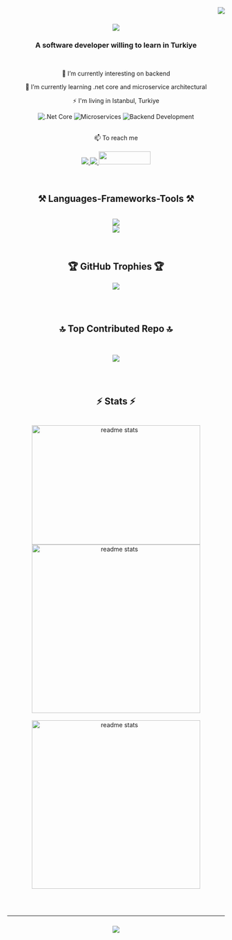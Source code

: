 <img align="right" src="https://visitor-badge.laobi.icu/badge?page_id=kadirdemirkaya.kadirdemirkaya" />

<h1 align="center">
    <img src="https://readme-typing-svg.herokuapp.com/?font=Righteous&size=35&center=true&vCenter=true&width=500&height=70&duration=4000&lines=Hi+There!+👋;+I'm+kadir+demirkaya!;" />
</h1>

<h3 align="center">A software developer willing to learn in Turkiye</h3>

<br/>

<div align="center">
 
 🔭 I’m currently interesting on backend 
 
 🌱 I’m currently learning .net core and microservice architectural

 ⚡ I'm living in Istanbul, Turkiye

 

![.Net Core](https://img.shields.io/badge/.NET%20Core-5C2D91?style=flat&logo=.net&logoColor=white)
![Microservices](https://img.shields.io/badge/Microservices-0078D4?style=flat&logo=microservices&logoColor=white)
![Backend Development](https://img.shields.io/badge/Backend%20Development-black?style=flat&logo=backend&logoColor=white)

<br/>
📫 To reach me
<br/>
<br/>

</div>
 
<div align="center"> 
  <a href="mailto:kadir.dmrky95@gmail.com">
    <img src="https://img.shields.io/badge/Gmail-333333?style=for-the-badge&logo=gmail&logoColor=red" />
  </a>
  <a href="https://linkedin.com/in/kadirdemirkaya" target="_blank">
    <img src="https://img.shields.io/badge/LinkedIn-0077B5?style=for-the-badge&logo=linkedin&logoColor=white" target="_blank" />
  </a>
  <a href="https://github.com/kadirdemirkaya" target="_blank">
    <img src="https://img.shields.io/badge/GitHub-%2312100E.svg?style=flat&logo=github&logoColor=white" width="120" height="30" />
  </a>
</div>

<br>
<br/>

<h2 align="center">⚒️ Languages-Frameworks-Tools ⚒️</h2>
<br/>
<div align="center">
    <img src="https://skillicons.dev/icons?i=cs,dotnet,nodejs,postgres,postman,rabbitmq,redis,vscode,github,linkedin" /><br>
    <img src="https://skillicons.dev/icons?i=postgres,html,css,nginx,docker,vscode,git,kubernetes" />
</div>

<br/>
<br/>

<h2 align=center>🏆 GitHub Trophies 🏆 </h2>

<div align="center">
    
   ![](https://github-profile-trophy.vercel.app/?username=kadirdemirkaya&theme=tokyonight&no-frame=false&no-bg=false&margin-w=4)
    
</div>

<br>
<br>

<h2 align="center">🔝 Top Contributed Repo 🔝</h2>
<br>
 
<div align=center>
    
![](https://github-contributor-stats.vercel.app/api?username=kadirdemirkaya&limit=5&theme=tokyonight&combine_all_yearly_contributions=true)

</div>

<br>
<br>

<h2 align="center">⚡ Stats ⚡</h2>
<br>
<div align=center>
   <img width=390 height=276 src="https://github-readme-stats.vercel.app/api/top-langs/?username=kadirdemirkaya&hide=javascript,html" alt="readme stats" />
   <img width=390 src="https://github-readme-stats.vercel.app/api?username=kadirdemirkaya&show=reviews,discussions_started,discussions_answered,prs_merged,prs_merged_percentage" alt="readme stats" />
  <br><br>
   <img width=390 src="https://github-readme-stats-salesp07.vercel.app/api?username=kadirdemirkaya&count_private=true&show_icons=true&theme=react&rank_icon=github&border_radius=10" alt="readme stats" />
  <br/>
</div>

<br/><br/>
<hr/>

<h3 align="center">
    <img src="https://readme-typing-svg.herokuapp.com/?font=Righteous&size=25&center=true&vCenter=true&width=500&height=70&duration=4000&lines=Thanks+for+visiting!+✌️;+Shoot+me+a+message+on+Linkedin!;I'm+always+down+to+collab+:)">
</h3>

<br/>
